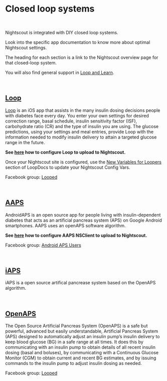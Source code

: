 # Closed loop systems

</br>

Nightscout is integrated with DIY closed loop systems.

Look into the specific app documentation to know more about optimal Nightscout settings.

The heading for each section is a link to the Nightscout overview page for that closed-loop system.

You will also find general support in [Loop and Learn](https://www.loopnlearn.org/).

</br>

## [Loop](https://loopkit.github.io/loopdocs/nightscout/overview/)

[Loop](https://loopdocs.org) is an iOS app that assists in the many insulin dosing decisions people with diabetes face every day. You enter your own settings for desired correction range, basal schedule, insulin sensitivity factor (ISF), carbohydrate ratio (CR) and the type of insulin you are using.  The glucose predictions, using your settings and meal entries, provide Loop with the information needed to modify insulin delivery to attain a targeted glucose range in the future.

**See [here](https://loopkit.github.io/loopdocs/loop-3/services/#nightscout-login) how to configure Loop to upload to Nightscout.**

Once your Nightscout site is configured, use the [New Variables for Loopers](https://loopkit.github.io/loopdocs/nightscout/update_user/#new-variables-for-loopers) section of LoopDocs to update your Nightscout Config Vars.

Facebook group: [Looped](https://www.facebook.com/groups/TheLoopedGroup)

</br>

## [AAPS](https://androidaps.readthedocs.io/en/latest/index.html)

AndroidAPS is an open source app for people living with insulin-dependent diabetes that acts as an artificial pancreas system (APS) on Google Android smartphones. AAPS uses an openAPS software algorithm.

**See [here](https://androidaps.readthedocs.io/en/latest/Configuration/Preferences.html#nsclient) how to configure AAPS NSClient to upload to Nightscout.**

Facebook group: [Android APS Users](https://www.facebook.com/groups/AndroidAPSUsers)

</br>

## [iAPS](https://iaps.readthedocs.io/en/main/)

iAPS is a open source artifical pancrease system based on the OpenAPS algorithm.

</br>

## [OpenAPS](https://openaps.readthedocs.io/en/latest/docs/While%20You%20Wait%20For%20Gear/nightscout-setup.html#nightscout-introduction)

The Open Source Artificial Pancreas System (OpenAPS) is a safe but powerful, advanced but easily understandable, Artificial Pancreas System (APS) designed to automatically adjust an insulin pump’s insulin delivery to keep blood glucose (BG) in a safe range at all times. It does this by communicating with an insulin pump to obtain details of all recent insulin dosing (basal and boluses), by communicating with a Continuous Glucose Monitor (CGM) to obtain current and recent BG estimates, and by issuing commands to the insulin pump to adjust insulin dosing as needed.

Facebook group: [Looped](https://www.facebook.com/groups/TheLoopedGroup)
